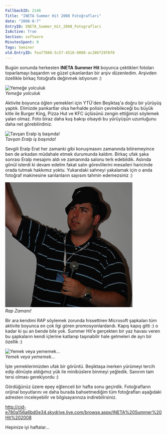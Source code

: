 ```yaml
---
FallbackID: 2146
Title: "INETA Summer Hit 2008 Fotoğrafları"
date: "2008-8-7"
EntryID: INETA_Summer_Hit_2008_Fotograflari
IsActive: True
Section: software
MinutesSpent: 0
Tags: Seminer
old.EntryID: fea77806-5c57-4510-9008-ac286f29f8f0
---
```

Bugün sonunda herkesten **INETA Summer Hit** boyunca çektikleri fotoları
toparlamayı başardım ve güzel çıkanlardan bir arşiv düzenledim. Arşivden
özellikle birkaç fotoğrafa değinmek istiyorum :)

![Yemeğe
yolculuk](media/INETA_Summer_Hit_2008_Fotograflari/06082008_1.jpg)\
*Yemeğe yolculuk*

Aktivite boyunca öğlen yemekleri için YTÜ'den Beşiktaş'a doğru bir
yürüyüş yaptık. Elimizde pankartlar olsa herhalde polisin çevirebileceği
bu büyük kitle ile Burger King, Pizza Hut ve KFC üçlüsünü zengin
ettiğimizi söylemek yalan olmaz. Foto biraz daha kuş bakışı olsaydı bu
yürüyüşün uzunluğunu daha net görebilirdiniz.

![Tavşan Eralp iş
başında!](media/INETA_Summer_Hit_2008_Fotograflari/06082008_2.jpg)\
*Tavşan Eralp iş başında!*

Sevgili Eralp Erat her zamanki gibi konuşmasını zamanında bitiremeyince
ben de arkadan müdahale etmek durumunda kaldım. Birkaç ufak şaka sonrası
Eralp mesajımı aldı ve zamanında salonu terk edebildik. Aslında gönül
isterdi ki devam edelim fakat salın görevlilerini mesaileri haricinde
orada tutmak hakkımız yoktu. Yukarıdaki sahneyi yakalamak için o anda
fotoğraf makinesine sarılanların sayısını tahmin edemezsiniz :)

![Rap Zamanı!](media/INETA_Summer_Hit_2008_Fotograflari/06082008_3.jpg)\
*Rap Zamanı!*

Bir ara kendimi RAP söylemek zorunda hissettiren Microsoft şapkaları tüm
aktivite boyunca en çok ilgi gören promosyonlardandı. Kapış kapış gitti
:) o kadar ki şu an bende bile yok. Summer Hit'e gerçekten bir yaz
havası veren bu şapkaların kendi içlerine katlanıp taşınabilir hale
gelmeleri de ayrı bir özellik :)

![Yemek veya
yememek...](media/INETA_Summer_Hit_2008_Fotograflari/06082008_4.jpg)\
*Yemek veya yememek...*

İşte yemeklerimizden ufak bir görüntü. Beşiktaşa inerken yürümeyi tercih
edip dönüşte aldığımız yük ile minibüslere binmeyi yeğledik. Sanırım tam
tersi olması gerekiyordu :)

Gördüğünüz üzere epey eğlenceli bir hafta sonu geçirdik. Fotoğrafların
orijinal boyutlarını ve daha burada bahsetmediğim tüm fotoğrafları
aşağıdaki adresten inceleyebilir ve bilgisayarınıza indirebilirsiniz. 

<http://cid-e780a156a6bd0e34.skydrive.live.com/browse.aspx/INETA%20Summer%20Hit%202008>

Hepinize iyi haftalar...


